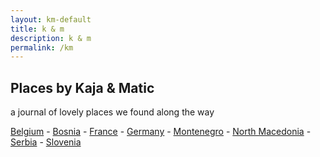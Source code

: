 ```yaml
---
layout: km-default
title: k & m
description: k & m
permalink: /km
---
```


## Places by Kaja & Matic
a journal of lovely places we found along the way

[Belgium](/km/belgium) - [Bosnia](/km/bosnia) - [France](/km/france) - [Germany](/km/germany) - [Montenegro](/km/montenegro)  - [North Macedonia](/km/north-macedonia) - [Serbia](/km/serbia) - [Slovenia](/km/slovenia)

